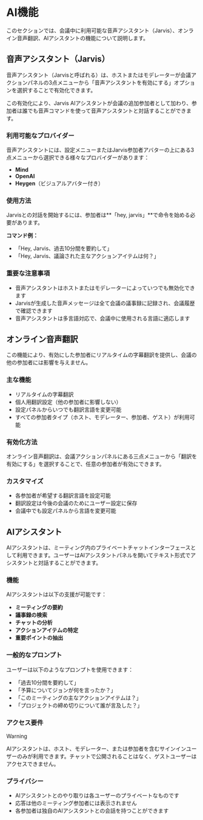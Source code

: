 # AI機能

このセクションでは、会議中に利用可能な音声アシスタント（Jarvis）、オンライン音声翻訳、AIアシスタントの機能について説明します。

## 音声アシスタント（Jarvis）

音声アシスタント（Jarvisと呼ばれる）は、ホストまたはモデレーターが会議アクションパネルの3点メニューから「音声アシスタントを有効にする」オプションを選択することで有効化できます。

この有効化により、Jarvis AIアシスタントが会議の追加参加者として加わり、参加者は誰でも音声コマンドを使って音声アシスタントと対話することができます。

### 利用可能なプロバイダー

音声アシスタントには、設定メニューまたはJarvis参加者アバターの上にある3点メニューから選択できる様々なプロバイダーがあります：

- **Mind**
- **OpenAI**
- **Heygen**（ビジュアルアバター付き）

### 使用方法

Jarvisとの対話を開始するには、参加者は**「hey, jarvis」**で命令を始める必要があります。

**コマンド例：**

- 「Hey, Jarvis、過去10分間を要約して」
- 「Hey, Jarvis、議論された主なアクションアイテムは何？」

### 重要な注意事項

- 音声アシスタントはホストまたはモデレーターによっていつでも無効化できます
- Jarvisが生成した音声メッセージは全て会議の議事録に記録され、会議履歴で確認できます
- 音声アシスタントは多言語対応で、会議中に使用される言語に適応します

## オンライン音声翻訳

この機能により、有効にした参加者にリアルタイムの字幕翻訳を提供し、会議の他の参加者には影響を与えません。

### 主な機能

- リアルタイムの字幕翻訳
- 個人用翻訳設定（他の参加者に影響しない）
- 設定パネルからいつでも翻訳言語を変更可能
- すべての参加者タイプ（ホスト、モデレーター、参加者、ゲスト）が利用可能

### 有効化方法

オンライン音声翻訳は、会議アクションパネルにある三点メニューから「翻訳を有効にする」を選択することで、任意の参加者が有効にできます。

### カスタマイズ

- 各参加者が希望する翻訳言語を設定可能
- 翻訳設定は今後の会議のためにユーザー設定に保存
- 会議中でも設定パネルから言語を変更可能

## AIアシスタント

AIアシスタントは、ミーティング内のプライベートチャットインターフェースとして利用できます。ユーザーはAIアシスタントパネルを開いてテキスト形式でアシスタントと対話することができます。

### 機能

AIアシスタントは以下の支援が可能です：

- **ミーティングの要約**
- **議事録の検索**
- **チャットの分析**
- **アクションアイテムの特定**
- **重要ポイントの抽出**

### 一般的なプロンプト

ユーザーは以下のようなプロンプトを使用できます：

- 「過去10分間を要約して」
- 「予算についてジョンが何を言ったか？」
- 「このミーティングの主なアクションアイテムは？」
- 「プロジェクトの締め切りについて誰が言及した？」

### アクセス要件

> [!WARNING]
> AIアシスタントは、ホスト、モデレーター、または参加者を含むサインインユーザーのみが利用できます。チャットで公開されることはなく、ゲストユーザーはアクセスできません。

### プライバシー

- AIアシスタントとのやり取りは各ユーザーのプライベートなものです
- 応答は他のミーティング参加者には表示されません
- 各参加者は独自のAIアシスタントとの会話を持つことができます
